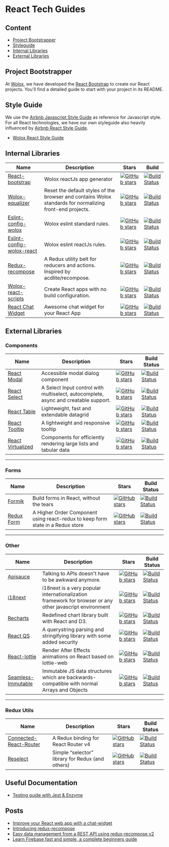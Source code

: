 # React Tech Guides

## Content

- [Project Bootstrapper](#project-bootstrapper)
- [Styleguide](#style-guide)
- [Internal Libraries](#internal-libraries)
- [External Libraries](#external-libraries)

## Project Bootstrapper
    
At [Wolox](http://wolox.com.ar), we have developed the [React Bootstrap](https://github.com/Wolox/react-bootstrap) to create our React projects. You'll find a detailed guide to start with your project in its README.

## Style Guide

We use the [Airbnb Javascript Style Guide](https://github.com/airbnb/javascript) as reference for Javascript style. For all React technologies, we have our own styleguide also heavily influenced by [Airbnb React Style Guide](https://github.com/airbnb/javascript/tree/master/react).

  - [Wolox React Style Guide](https://github.com/Wolox/tech-guides/blob/tech-refactor/frontend/react/style-guide.md)

## Internal Libraries

|Name|Description|Stars|Build|
|----|-----------|-----|-----|
|[React-bootstrap](https://github.com/Wolox/react-bootstrap)|Wolox reactJs app generator |[![GitHub stars](https://img.shields.io/github/stars/Wolox/react-bootstrap.svg?style=social&label=Star)](https://github.com/Wolox/react-bootstrap)|[![Build Status](https://travis-ci.org/Wolox/react-bootstrap.png?branch=master)](https://travis-ci.org/Wolox/react-bootstrap)
|[Wolox-equalizer](https://github.com/Wolox/equalizer)|Reset the default styles of the browser and contains Wolox standards for normalizing front-end projects.|[![GitHub stars](https://img.shields.io/github/stars/Wolox/equalizer.svg?style=social&label=Star)](https://github.com/Wolox/equalizer)|[![Build Status](https://travis-ci.org/Wolox/equalizer.png?branch=master)](https://travis-ci.org/Wolox/equalizer)|
|[Eslint-config-wolox](https://github.com/Wolox/eslint-config-wolox)| Wolox eslint standard rules.|[![GitHub stars](https://img.shields.io/github/stars/Wolox/eslint-config-wolox.svg?style=social&label=Star)](https://github.com/Wolox/eslint-config-wolox)|[![Build Status](https://travis-ci.org/Wolox/eslint-config-wolox.png?branch=master)](https://travis-ci.org/Wolox/eslint-config-wolox)
|[Eslint-config-wolox-react](https://github.com/Wolox/eslint-config-wolox-react)| Wolox eslint reactJs rules.|[![GitHub stars](https://img.shields.io/github/stars/Wolox/eslint-config-wolox-react.svg?style=social&label=Star)](https://github.com/Wolox/eslint-config-wolox-react)|[![Build Status](https://travis-ci.org/Wolox/eslint-config-wolox-react.png?branch=master)](https://travis-ci.org/Wolox/eslint-config-wolox-react)
|[Redux-recompose](https://github.com/Wolox/redux-recompose)| A Redux utility belt for reducers and actions. Inspired by acdlite/recompose.|[![GitHub stars](https://img.shields.io/github/stars/Wolox/redux-recompose.svg?style=social&label=Star)](https://github.com/Wolox/redux-recompose)|[![Build Status](https://travis-ci.org/Wolox/redux-recompose.png?branch=master)](https://travis-ci.org/Wolox/redux-recompose)
|[Wolox-react-scripts](https://github.com/Wolox/wolox-react-scripts)|Create React apps with no build configuration.|[![GitHub stars](https://img.shields.io/github/stars/Wolox/wolox-react-scripts.svg?style=social&label=Star)](https://github.com/Wolox/wolox-react-scripts)|[![Build Status](https://travis-ci.org/Wolox/wolox-react-scripts.png?branch=master)](https://travis-ci.org/Wolox/wolox-react-scripts)   |
|[React Chat Widget](https://github.com/Wolox/react-chat-widget)| Awesome chat widget for your React App  |[![GitHub stars](https://img.shields.io/github/stars/Wolox/react-chat-widget.svg?style=social&label=Star)](https://github.com/Wolox/react-chat-widget)|[![Build Status](https://travis-ci.org/Wolox/react-chat-widget.png?branch=master)](https://travis-ci.org/Wolox/react-chat-widget)  |

## External Libraries

### Components
|Name|Description|Stars|Build Status|
|----|-----------|-----|-----|
|[React Modal](https://github.com/reactjs/react-modal)|Accessible modal dialog component|[![GitHub stars](https://img.shields.io/github/stars/reactjs/react-modal.svg?style=social&label=Star)](https://github.com/reactjs/react-modal)|[![Build Status](https://travis-ci.org/reactjs/react-modal.png?branch=master)](https://travis-ci.org/reactjs/react-modal)
|[React Select](https://github.com/JedWatson/react-select)|A Select Input control with multiselect, autocomplete, async and creatable support.|[![GitHub stars](https://img.shields.io/github/stars/JedWatson/react-select.svg?style=social&label=Star)](https://github.com/JedWatson/react-select)|[![Build Status](https://travis-ci.org/JedWatson/react-select.png?branch=master)](https://travis-ci.org/JedWatson/react-select)|
|[React Table](https://github.com/react-tools/react-table)|Lightweight, fast and extendable datagrid|[![GitHub stars](https://img.shields.io/github/stars/react-tools/react-table.svg?style=social&label=Star)](https://github.com/react-tools/react-table)|[![Build Status](https://travis-ci.org/react-tools/react-table.png?branch=master)](https://travis-ci.org/react-tools/react-table)
|[React Tooltip](https://github.com/wwayne/react-tooltip)|A lightweight and responsive tooltip|[![GitHub stars](https://img.shields.io/github/stars/wwayne/react-tooltip.svg?style=social&label=Star)](https://github.com/wwayne/react-tooltip)|[![Build Status](https://travis-ci.org/wwayne/react-tooltip.png?branch=master)](https://travis-ci.org/wwayne/react-tooltip)
|[React Virtualized](https://github.com/bvaughn/react-virtualized)|Components for efficiently rendering large lists and tabular data|[![GitHub stars](https://img.shields.io/github/stars/bvaughn/react-virtualized.svg?style=social&label=Star)](https://github.com/bvaughn/react-virtualized)|[![Build Status](https://circleci.com/gh/bvaughn/react-virtualized.png?branch=master)](https://circleci.com/gh/bvaughn/react-virtualized)

***
### Forms
|Name|Description|Stars|Build Status|
|----|-----------|-----|-----|
|[Formik](https://github.com/jaredpalmer/formik)|Build forms in React, without the tears|[![GitHub stars](https://img.shields.io/github/stars/jaredpalmer/formik.svg?style=social&label=Star)](https://github.com/jaredpalmer/formik)|[![Build Status](https://travis-ci.org/jaredpalmer/formik.png?branch=master)](https://travis-ci.org/jaredpalmer/formik)
|[Redux Form](https://github.com/erikras/redux-form)|A Higher Order Component using react-redux to keep form state in a Redux store|[![GitHub stars](https://img.shields.io/github/stars/erikras/redux-form.svg?style=social&label=Star)](https://github.com/erikras/redux-form)|[![Build Status](https://travis-ci.org/erikras/redux-form.png?branch=master)](https://travis-ci.org/erikras/redux-form)

***
### Other
|Name|Description|Stars|Build Status|
|----|-----------|-----|-----|
|[Apisauce](https://github.com/infinitered/apisauce)|Talking to APIs doesn't have to be awkward anymore.|[![GitHub stars](https://img.shields.io/github/stars/infinitered/apisauce.svg?style=social&label=Star)](https://github.com/infinitered/apisauce)|[![Build Status](https://circleci.com/gh/infinitered/apisauce.png?branch=master)](https://circleci.com/gh/infinitered/apisauce)
|[i18next](https://github.com/i18next/i18next)|i18next is a very popular internationalization framework for browser or any other javascript environment |[![GitHub stars](https://img.shields.io/github/stars/i18next/i18next.svg?style=social&label=Star)](https://github.com/i18next/i18next)|[![Build Status](https://travis-ci.org/i18next/i18next.png?branch=master)](https://travis-ci.org/i18next/i18next)
|[Recharts](https://github.com/recharts/recharts)|Redefined chart library built with React and D3.|[![GitHub stars](https://img.shields.io/github/stars/recharts/recharts.svg?style=social&label=Star)](https://github.com/recharts/recharts)|[![Build Status](https://travis-ci.org/recharts/recharts.png?branch=master)](https://travis-ci.org/recharts/recharts)
|[React QS](https://github.com/ljharb/qs)|A querystring parsing and stringifying library with some added security|[![GitHub stars](https://img.shields.io/github/stars/ljharb/qs.svg?style=social&label=Star)](https://github.com/ljharb/qs)|[![Build Status](https://travis-ci.org/ljharb/qs.png?branch=master)](https://travis-ci.org/ljharb/qs)
|[React-lottie](https://github.com/chenqingspring/react-lottie)|Render After Effects animations on React based on lottie-web|[![GitHub stars](https://img.shields.io/github/stars/chenqingspring/react-lottie.svg?style=social&label=Star)](https://github.com/chenqingspring/react-lottie)|[![Build Status](https://travis-ci.org/chenqingspring/react-lottie.png?branch=master)](https://travis-ci.org/chenqingspring/react-lottie)
|[Seamless-Immutable](https://github.com/rtfeldman/seamless-immutable)|Immutable JS data structures which are backwards-compatible with normal Arrays and Objects|[![GitHub stars](https://img.shields.io/github/stars/rtfeldman/seamless-immutable.svg?style=social&label=Star)](https://github.com/rtfeldman/seamless-immutable)|[![Build Status](https://travis-ci.org/rtfeldman/seamless-immutable.png?branch=master)](https://travis-ci.org/rtfeldman/seamless-immutable)

***
### Redux Utils
|Name|Description|Stars|Build Status|
|----|-----------|-----|-----|
|[Connected-React-Router](https://github.com/supasate/connected-react-router)|A Redux binding for React Router v4|[![GitHub stars](https://img.shields.io/github/stars/supasate/connected-react-router.svg?style=social&label=Star)](https://github.com/supasate/connected-react-router)|[![Build Status](https://travis-ci.org/supasate/connected-react-router.png?branch=master)](https://travis-ci.org/supasate/connected-react-router)
|[Reselect](https://github.com/reduxjs/reselect)|Simple “selector” library for Redux (and others)|[![GitHub stars](https://img.shields.io/github/stars/reduxjs/reselect.svg?style=social&label=Star)](https://github.com/reduxjs/reselect)|[![Build Status](https://travis-ci.org/reduxjs/reselect.png?branch=master)](https://travis-ci.org/reduxjs/reselect)

## Useful Documentation

- [Testing guide with Jest & Enzyme](./docs/jest-enzyme-testing.md)

## Posts

- [Improve your React web app with a chat-widget](https://medium.com/wolox-driving-innovation/improve-your-react-web-app-with-a-chat-widget-14a1792902df)
- [Introducing redux-recompose](https://medium.com/wolox-driving-innovation/932e746b0198)
- [Easy data management from a REST API using redux-recompose v2](https://medium.com/wolox-driving-innovation/easy-data-management-from-a-rest-api-using-redux-recompose-v2-7c4dc5323445)
- [Learn Firebase fast and simple, a complete beginners guide](https://medium.com/wolox-driving-innovation/fighting-back-fire-with-firebase-dc3e47021a81)
